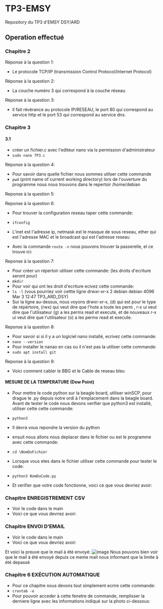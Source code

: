# TP3-EMSY
Repository du TP3 d'EMSY DSY/ARD


## Operation effectué
### Chapitre 2
Réponse à la question 1:
* Le protocole TCP/IP (transmission Control Protocol/Internet Protocol)

Réponse à la question 2:
* La couche numéro 3 qui correspond à la couche réseau.

Réponse à la question 3:
* Il fait révérance au protocole IP/RESEAU, le port 80 qui correspond au service http et le port 53 qui correspond au service dns.

### Chapitre 3
#### 3.1
* créer un fichier.c avec l'editeur nano via ls permission d'administrateur
* `sudo nano TP3.c`

Réponse à la question 4:
* Pour savoir dans quelle fichier nous sommes utilser cette commande
* `pwd`  (print name of current working directory)
lors de l'ouverture du programme nous nous trouvons dans le repertoir /home/debian

Reponse à la question 5:

Reponse à la question 6:
* Pour trouver la configuration reseau taper cette commande:
* `ifconfig`
* L'inet est l'adresse ip, netmask est le masque de sous reseau, ether qui est l'adresse MAC et le broadcast qui est l'adresse reseau

* Avec la commande `route -n` nous pouvons trouver la passerelle, el ce trouve ici:

Reponse à la question 7:
* Pour créer un répertoir utiliser cette commande: (les droits d'ecriture seront pour)
*  `mkdir`
*  Pour voir qui ont les droit d'ecriture ecivez cette commande:
*  `ls -l`  (vous pourriez voir cettte ligne drwxr-xr-x 2 debian debian 4096 Mar  3 12:47 TP3_ARD_DSY)
*  Sur la ligne au-dessus, nous voyons drwxr-xr-x, (d) qui est pour le type de répértoire, (rwx) qui veut dire que l'hote a toute les perm , r-x ui veut dire que l'utilisateur (g) a les perms read et execute, et de nouveaux r-x ui veut dire que l'utilisateur (o) a les perms read et execute.

Reponse à la question 8:
* Pour savoir si si il y a un logiciel nano installé, ecrivez cette commande:
* `nano --version`
* Pour installer le nanao en cas ou il n'est pas la utiliser cette commande:
* `sudo apt install git`

Reponse à la question 9:
* Voici comment cabler le BBG et le Cable de reseau bleu

#### MESURE DE LA TEMPERATURE (Dew Point)
* Pour mettre le code python sur la beagle board, utiliser winSCP, pour drague le .py depuis notre ordi à l'emplacement dans la beagle board.
Avant de tester le code nous devons verifier que python3 est installé, utiliser cette cette commande:
* `python3`
* Il devra vous repondre la version du python

* ensuit nous allons nous deplacer dans le fichier ou est le programme avec cette commande:
* `cd \NomDuFichier`
* Lorsque vous etes dans le fichier utiliser cette commande pour tester le code:
* `python3 NomDuCode.py`
* Et verifier que votre code fonctionne, voici ce que vous devriez avoir:

### Chapitre ENREGISTREMENT CSV
* Voir le code dans le main
* Voici ce que vous devriez avoir:

### Chapitre ENVOI D’EMAIL
* Voir le code dans le main
* Voici ce que vous devriez avoir:

Et voici la preuve que le mail à été envoyé:
![image](https://github.com/user-attachments/assets/a45440ea-3966-4bce-ab46-f72807b1510f)
Nous pouvons bien voir que le mail à été envoyé depuis ce meme mail nous informant que la limite à été depassé

### Chapitre 6 EXÉCUTION AUTOMATIQUE
* Pour ce chapitre nous devons tout simplement ecrire cette commande:
* `crontab -e`
* Pour pouvoir acceder à cette fenetre de commande, remplisser la derniere ligne avec les informations indiqué sur la photo ci-dessous:
  
